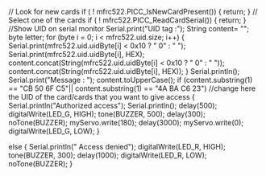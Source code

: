   // Look for new cards
  if ( ! mfrc522.PICC_IsNewCardPresent()) 
  {
    return;
  }
  // Select one of the cards
  if ( ! mfrc522.PICC_ReadCardSerial()) 
  {
    return;
  }
  //Show UID on serial monitor
  Serial.print("UID tag :");
  String content= "";
  byte letter;
  for (byte i = 0; i < mfrc522.uid.size; i++) 
  {
     Serial.print(mfrc522.uid.uidByte[i] < 0x10 ? " 0" : " ");
     Serial.print(mfrc522.uid.uidByte[i], HEX);
     content.concat(String(mfrc522.uid.uidByte[i] < 0x10 ? " 0" : " "));
     content.concat(String(mfrc522.uid.uidByte[i], HEX));
  }
  Serial.println();
  Serial.print("Message : ");
  content.toUpperCase();
  if (content.substring(1) == "CB 50 6F C5"|| content.substring(1) == "4A BA C6 23") //change here the UID of the card/cards that you want to give access
  {
    Serial.println("Authorized access");
    Serial.println();
    delay(500);
    digitalWrite(LED_G, HIGH);
    tone(BUZZER, 500);
    delay(300);
    noTone(BUZZER);
    myServo.write(180);
    delay(3000);
    myServo.write(0);
    digitalWrite(LED_G, LOW);
  }
 
 else   {
    Serial.println(" Access denied");
    digitalWrite(LED_R, HIGH);
    tone(BUZZER, 300);
    delay(1000);
    digitalWrite(LED_R, LOW);
    noTone(BUZZER);
  }